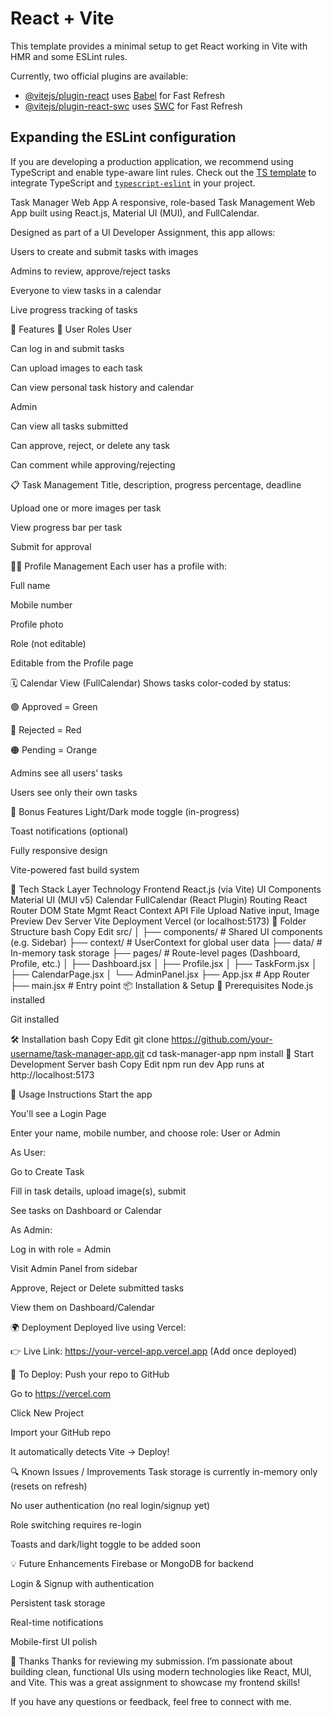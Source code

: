 # React + Vite

This template provides a minimal setup to get React working in Vite with HMR and some ESLint rules.

Currently, two official plugins are available:

- [@vitejs/plugin-react](https://github.com/vitejs/vite-plugin-react/blob/main/packages/plugin-react/README.md) uses [Babel](https://babeljs.io/) for Fast Refresh
- [@vitejs/plugin-react-swc](https://github.com/vitejs/vite-plugin-react-swc) uses [SWC](https://swc.rs/) for Fast Refresh

## Expanding the ESLint configuration

If you are developing a production application, we recommend using TypeScript and enable type-aware lint rules. Check out the [TS template](https://github.com/vitejs/vite/tree/main/packages/create-vite/template-react-ts) to integrate TypeScript and [`typescript-eslint`](https://typescript-eslint.io) in your project.

Task Manager Web App
A responsive, role-based Task Management Web App built using React.js, Material UI (MUI), and FullCalendar.

Designed as part of a UI Developer Assignment, this app allows:

Users to create and submit tasks with images

Admins to review, approve/reject tasks

Everyone to view tasks in a calendar

Live progress tracking of tasks

🚀 Features
👥 User Roles
User

Can log in and submit tasks

Can upload images to each task

Can view personal task history and calendar

Admin

Can view all tasks submitted

Can approve, reject, or delete any task

Can comment while approving/rejecting

📋 Task Management
Title, description, progress percentage, deadline

Upload one or more images per task

View progress bar per task

Submit for approval

🧑‍💼 Profile Management
Each user has a profile with:

Full name

Mobile number

Profile photo

Role (not editable)

Editable from the Profile page

🗓️ Calendar View (FullCalendar)
Shows tasks color-coded by status:

🟢 Approved = Green

🔴 Rejected = Red

🟠 Pending = Orange

Admins see all users' tasks

Users see only their own tasks

🌟 Bonus Features
Light/Dark mode toggle (in-progress)

Toast notifications (optional)

Fully responsive design

Vite-powered fast build system

🧠 Tech Stack
Layer	Technology
Frontend	React.js (via Vite)
UI Components	Material UI (MUI v5)
Calendar	FullCalendar (React Plugin)
Routing	React Router DOM
State Mgmt	React Context API
File Upload	Native input, Image Preview
Dev Server	Vite
Deployment	Vercel (or localhost:5173)
📁 Folder Structure
bash
Copy
Edit
src/
│
├── components/          # Shared UI components (e.g. Sidebar)
├── context/             # UserContext for global user data
├── data/                # In-memory task storage
├── pages/               # Route-level pages (Dashboard, Profile, etc.)
│   ├── Dashboard.jsx
│   ├── Profile.jsx
│   ├── TaskForm.jsx
│   ├── CalendarPage.jsx
│   └── AdminPanel.jsx
├── App.jsx              # App Router
├── main.jsx             # Entry point
📦 Installation & Setup
🔧 Prerequisites
Node.js installed

Git installed

🛠 Installation
bash
Copy
Edit
git clone https://github.com/your-username/task-manager-app.git
cd task-manager-app
npm install
🚀 Start Development Server
bash
Copy
Edit
npm run dev
App runs at http://localhost:5173

🧪 Usage Instructions
Start the app

You'll see a Login Page

Enter your name, mobile number, and choose role: User or Admin

As User:

Go to Create Task

Fill in task details, upload image(s), submit

See tasks on Dashboard or Calendar

As Admin:

Log in with role = Admin

Visit Admin Panel from sidebar

Approve, Reject or Delete submitted tasks

View them on Dashboard/Calendar

🌍 Deployment
Deployed live using Vercel:

👉 Live Link: https://your-vercel-app.vercel.app
(Add once deployed)

🔧 To Deploy:
Push your repo to GitHub

Go to https://vercel.com

Click New Project

Import your GitHub repo

It automatically detects Vite → Deploy!

🔍 Known Issues / Improvements
Task storage is currently in-memory only (resets on refresh)

No user authentication (no real login/signup yet)

Role switching requires re-login

Toasts and dark/light toggle to be added soon

💡 Future Enhancements
Firebase or MongoDB for backend

Login & Signup with authentication

Persistent task storage

Real-time notifications

Mobile-first UI polish

🙏 Thanks
Thanks for reviewing my submission. I’m passionate about building clean, functional UIs using modern technologies like React, MUI, and Vite.
This was a great assignment to showcase my frontend skills!

If you have any questions or feedback, feel free to connect with me.






